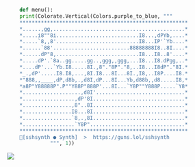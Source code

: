 <!-- <p align=center><img width=90% src="banner.gif"></img></p> -->

```python
    def menu():
    print(Colorate.Vertical(Colors.purple_to_blue, """
    *******************************************************
    *......,gg,...........................................*
    *.....i8""8i...........................I8...,dPYb,....*
    *.....`8,,8'...........................I8...IP'`Yb....*
    *......`88'.........................88888888I8..8I....*
    *......dP"8,...........................I8...I8..8'....*
    *.....dP'.`8a..gg.....gg..,ggg,,ggg,...I8...I8.dPgg,..*
    *....dP'...`Yb.I8.....8I.,8"."8P"."8,..I8...I8dP"."8I.*
    *_.,dP'.....I8.I8,...,8I.I8...8I...8I.,I8,..I8P....I8.*
    *"888,,____,dP,d8b,.,d8I,dP...8I...Yb,d88b,,d8.....I8,*
    *a8P"Y88888P".P""Y88P"888P'...8I...`Y8P""Y888P.....`Y8*
    *...................,d8I'.............................*
    *.................,dP'8I..............................*
    *................,8"..8I..............................*
    *................I8...8I..............................*
    *................`8,.,8I..............................*
    *.................`Y8P"...............................*
    *******************************************************
    [sshsynth ● Synth]  >  https://guns.lol/sshsynth
              """, 1))
```
  


 



















![](https://raw.githubusercontent.com/Sutil/Sutil/2b2fad3bf54522bb30c8c170591fc68ff51b69e6/github-contribution-grid-snake2.svg)
